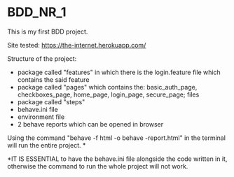 # BDD_NR_1

This is my first BDD project.

Site tested: https://the-internet.herokuapp.com/

Structure of the project:
- package called "features" in which there is the login.feature file which contains the said feature
- package called "pages" which contains the: basic_auth_page, checkboxes_page, home_page, login_page, secure_page; files
- package called "steps"
- behave.ini file
- environment file
- 2 behave reports which can be opened in browser

Using the command "behave -f html -o behave -report.html" in the terminal will run the entire project. *

*IT IS ESSENTIAL to have the behave.ini file alongside the code written in it, otherwise the command to run the whole project will not work.
